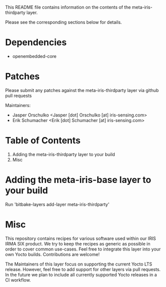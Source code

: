 This README file contains information on the contents of the meta-iris-thirdparty layer.

Please see the corresponding sections below for details.

Dependencies
============
 - openembedded-core

Patches
=======

Please submit any patches against the meta-iris-thirdparty layer via github pull requests

Maintainers: 
- Jasper Orschulko <Jasper [dot] Orschulko [at] iris-sensing.com>
- Erik Schumacher <Erik [dot] Schumacher [at] iris-sensing.com>

Table of Contents
=================

1. Adding the meta-iris-thirdparty layer to your build
2. Misc


Adding the meta-iris-base layer to your build
=================================================

Run 'bitbake-layers add-layer meta-iris-thirdparty'

Misc
========

This repository contains recipes for various software used within our IRIS IRMA SIX product.
We try to keep the recipes as generic as possible in order to cover common use-cases.
Feel free to integrate this layer into your own Yocto builds. Contributions are welcome!

The Maintainers of this layer focus on supporting the current Yocto LTS release.
However, feel free to add support for other layers via pull requests.
In the future we plan to include all currently supported Yocto releases in a CI workflow.

